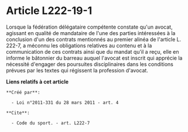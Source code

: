 # Article L222-19-1

Lorsque la fédération délégataire compétente constate qu'un avocat, agissant en qualité de mandataire de l'une des parties
intéressées à la conclusion d'un des contrats mentionnés au premier alinéa de l'article L. 222-7, a méconnu les obligations
relatives au contenu et à la communication de ces contrats ainsi que du mandat qu'il a reçu, elle en informe le bâtonnier du
barreau auquel l'avocat est inscrit qui apprécie la nécessité d'engager des poursuites disciplinaires dans les conditions
prévues par les textes qui régissent la profession d'avocat.

**Liens relatifs à cet article**

	**Créé par**:

	  - Loi n°2011-331 du 28 mars 2011 - art. 4

	**Cite**:

	  - Code du sport. - art. L222-7

